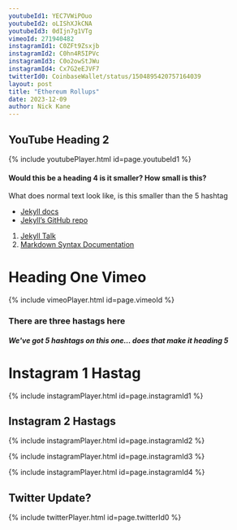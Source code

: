 ```yaml
---
youtubeId1: YEC7VWiPOuo
youtubeId2: oLIShXJkCNA
youtubeId3: 0dIjn7g1VTg
vimeoId: 271940482
instagramId1: C0ZFt9Zsxjb
instagramId2: C0hn4R5IPVc
instagramId3: C0o2owStJWu
instagramId4: Cx7G2eEJVF7
twitterId0: CoinbaseWallet/status/1504895420757164039
layout: post
title: "Ethereum Rollups"
date: 2023-12-09
author: Nick Kane
---
```


## YouTube Heading 2

{% include youtubePlayer.html id=page.youtubeId1 %}

#### Would this be a heading 4 is it smaller? How small is this?

What does normal text look like, is this smaller than the 5 hashtag 

- [Jekyll docs][jekyll-docs] 
- [Jekyll’s GitHub repo][jekyll-gh]

1. [Jekyll Talk][jekyll-talk]
2. [Markdown Syntax Documentation][markdown-doc]

[jekyll-docs]: https://jekyllrb.com/docs/home
[jekyll-gh]:   https://github.com/jekyll/jekyll
[jekyll-talk]: https://talk.jekyllrb.com/
[markdown-doc]: https://www.markdownguide.org/extended-syntax/

# Heading One Vimeo

{% include vimeoPlayer.html id=page.vimeoId %}

### There are three hastags here

##### We've got 5 hashtags on this one... does that make it heading 5

# Instagram 1 Hastag

{% include instagramPlayer.html id=page.instagramId1 %}

## Instagram 2 Hastags

{% include instagramPlayer.html id=page.instagramId2 %}

{% include instagramPlayer.html id=page.instagramId3 %}

{% include instagramPlayer.html id=page.instagramId4 %}

## Twitter Update?

{% include twitterPlayer.html id=page.twitterId0 %}
